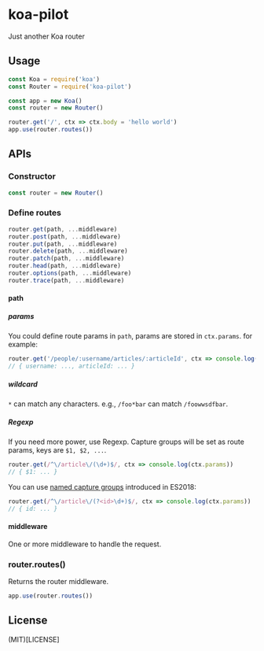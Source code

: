 # koa-pilot
Just another Koa router

## Usage
```js
const Koa = require('koa')
const Router = require('koa-pilot')

const app = new Koa()
const router = new Router()

router.get('/', ctx => ctx.body = 'hello world')
app.use(router.routes())
```

## APIs

### Constructor
```js
const router = new Router()
```

### Define routes
```js
router.get(path, ...middleware)
router.post(path, ...middleware)
router.put(path, ...middleware)
router.delete(path, ...middleware)
router.patch(path, ...middleware)
router.head(path, ...middleware)
router.options(path, ...middleware)
router.trace(path, ...middleware)
```

#### path

##### params
You could define route params in `path`, params are stored in `ctx.params`. for example:

```js
router.get('/people/:username/articles/:articleId', ctx => console.log(ctx.params))
// { username: ..., articleId: ... }
```

##### wildcard
`*` can match any characters. e.g., `/foo*bar` can match `/foowwsdfbar`.

##### Regexp
If you need more power, use Regexp. Capture groups will be set as route params, keys are `$1, $2, ...`.

```js
router.get(/^\/article\/(\d+)$/, ctx => console.log(ctx.params))
// { $1: ... }
```

You can use [named capture groups](http://2ality.com/2017/05/regexp-named-capture-groups.html) introduced in ES2018:
```js
router.get(/^\/article\/(?<id>\d+)$/, ctx => console.log(ctx.params))
// { id: ... }
```

#### middleware
One or more middleware to handle the request.

### router.routes()
Returns the router middleware.

```js
app.use(router.routes())
```

## License
(MIT)[LICENSE]
